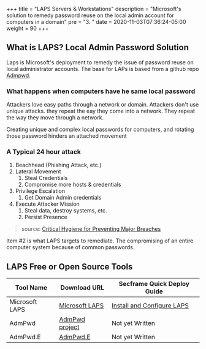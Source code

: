 +++
title = "LAPS Servers & Workstations"
description = "Microsoft's solution to remedy password reuse on the local admin account for computers in a domain"
pre = "3. "
date = 2020-11-03T07:36:24-05:00
weight = 90
+++

## What is LAPS? Local Admin Password Solution

Laps is Microsoft's deployment to remedy the issue of password reuse on local administrator accounts. The base for LAPs is based from a github repo [Admpwd](https://github.com/GreyCorbel/admpwd). 

### What happens when computers have he same local password

Attackers love easy paths through a network or domain. Attackers don't use unique attacks. they repeat the eay they come into a network. They repeat the way they move through a network. 

<!-- ![Phase 1 critical mitigation] -->

Creating unique and complex local passwords for computers, and rotating those password hinders an attached movement

### A Typical 24 hour attack
1. Beachhead (Phishing Attack, etc.)
2. Lateral Movement
   1. Steal Credentials
   1. Compromise more hosts & 
credentials
3. Privilege Escalation
   1. Get Domain Admin credentials
4. Execute Attacker Mission
   1. Steal data, destroy systems, etc.
   1. Persist Presence

> source: [Critical Hygiene for Preventing Major Breaches](https://www.rsaconference.com/usa/us-2017/agenda/critical-hygiene-for-preventing-major-breaches)

Item #2 is what LAPS targets to remediate. The compromising of an entire computer system because of common passwords.

## LAPS Free or Open Source Tools

| Tool Name | Download URL | Secframe Quick Deploy Guide |
| --- | --- | --- |
| Microsoft LAPS | [Microsoft LAPS](https://www.microsoft.com/en-us/download/details.aspx?id=46899) | [Install and Configure LAPS](install_laps/)
|  AdmPwd | [AdmPwd project](https://github.com/GreyCorbel/admpwd) | Not yet Written |
| AdmPwd.E | [AdmPwd.E](https://github.com/GreyCorbel/admpwd-e) | Not yet Written |

